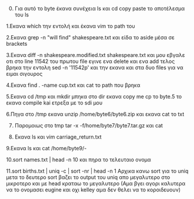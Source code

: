 0. Για αυτό το byte έκανα συνέχεια ls και cd copy paste το αποτέλεσμα του ls

1.Εκανα which την εντολή και έκανα vim το path του

2.Εκανα grep -n "will find" shakespeare.txt και είδα το aside μέσα σε brackets

3.Εκανα diff -n shakespeare.modified.txt shakespeare.txt και μου εβγαλε οτι στο line 11542 του πρωτου file εγινε ενα delete και ενα add τελος βρηκα την εντολη sed -n '11542p' και την εκανα και στα δυο files για να ειμαι σιγουρος

4.Εκανα find . -name cup.txt και cat το path που βρηκα

5.Εκανα cd /tmp και mkdir μπηκα στο dir εκανα copy me cp το byte.5 το εκανα compile kai ετρεξα με το sdi μου

6.Πηγα στο /tmp εκανα unzip /home/byte6/byte6.zip και εκανα cat το txt

7. Παρομοιως στο tmp  tar -x -f/home/byte7/byte7.tar.gz και cat

8. Εκανα ls και vim carriage_return.txt 

9.Εκανα ls και cat /home/byte9/-

10.sort names.txt | head -n 10 και πηρα το τελευταιο ονομα

11.sort births.txt | uniq -c | sort -nr | head -n 1  Αρχικα κανω sort για το uniq μετα το δευτερο sort βαζει το output του uniq απο μεγαλυτερο στο μικροτερο και με head κραταω το μεγαλυτερο
(Αμα βγει αγορι καλυτερα να το ονομασει eugine και οχι kelley αμα δεν θελει να το κοροιδευουν)

